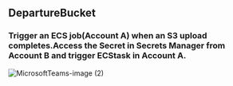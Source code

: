 
## DepartureBucket

### Trigger an ECS job(Account A) when an S3 upload completes.Access the Secret in Secrets Manager from Account B and trigger ECStask in Account A.

![MicrosoftTeams-image (2)](https://github.com/nitaigouranga/DeartureBucket/assets/134625966/7fc9cd2e-9284-4adf-8a75-6958295e8ddc)
